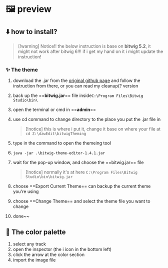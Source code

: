 # 🖼️ preview

## ⬇️ how to install?
>[!warning] Notice!!
>the below instruction is base on **bitwig 5.2**, it might not work after bitwig 6!!!
>if i get my hand on it i might update the instruction!
### ✨ The theme
1. download the .jar from the [original github page](https://github.com/Berikai/bitwig-theme-editor) and follow the instruction from there, or you can read my cleanup(? version
2. back up the ==**bitwig.jar**== file inside`C:\Program Files\Bitwig Studio\bin\`
3. open the terminal or cmd in ==**admin**==
4. use cd command to change directory to the place you put the .jar file in
   >[!notice] this is where i put it, change it base on where your file at
   >`cd Z:\dawEdit\bitwigTheming`
   
5. type in the command to open the themeing tool
6. 
	`java -jar .\bitwig-theme-editor-1.4.1.jar`
7. wait for the pop-up window, and choose the ==bitwig.jar== file 
   >[!notice] normally it's at here
   >`C:\Program Files\Bitwig Studio\bin\bitwig.jar`

8. choose ==Export Current Theme== can backup the current theme you're using
9. choose ==Change Theme== and select the theme file you want to change
10. done~~
## 🎨 The color palette
1. select any track
2. open the inspector (the i icon in the bottom left)
3. click the arrow at the color section
4. import the image file